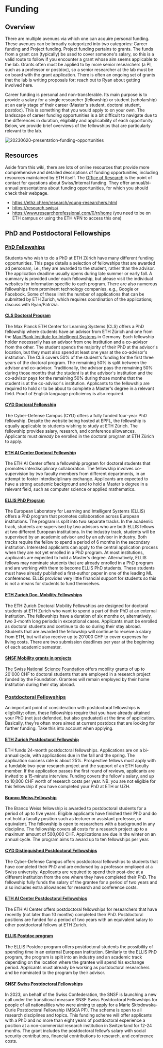 # Funding

## Overview

There are multiple avenues via which one can acquire personal funding. These avenues can be broadly categorized into two categories: Career funding and Project funding. Project funding pertains to grants. The funds from a grant can (typically) be used to cover someone's salary, so this is a valid route to follow if you encounter a grant whose aim seems applicable to the lab. Grants often must be applied to by more senior researchers (a PI, such as a professor or postdoc), so a senior researcher at the lab must be on board with the grant application.  There is often an ongoing set of grants that the lab is writing proposals for; reach out to Ryan about getting involved here. 

Career funding is personal and non-transferable. Its main purpose is to provide a salary for a single researcher (fellowship) or student (scholarship) at an early stage of their career (Master's student, doctoral student, postdoc). This is something that you would apply to on your own. The landscape of career funding opportunities is a bit difficult to navigate due to the differences in duration, eligibility and applicability of each opportunity. Below, we provide brief overviews of the fellowships that are particularly relevant to the lab.

![20230620-presentation-funding-opportunities](https://github.com/rycolab/wiki/assets/19957438/2efb8f41-fcf2-43d4-829d-06e295726321)

## Resources

Aside from this wiki, there are lots of online resources that provide more comprehensive and detailed descriptions of funding opportunities, including resources maintained by ETH itself. The [Office of Research](https://ethz.ch/en/research.html) is the point of contact for questions about Swiss/Internal funding. They offer annual/bi-annual presentations about funding opportunities, for which you should check their webpage.

* https://ethz.ch/en/research/young-researchers.html
* https://research.swiss/
* https://www.researchprofessional.com/0/rr/home (you need to be on ETH campus or using the ETH VPN to access this one)

## PhD and Postdoctoral Fellowships 


### [PhD Fellowships](https://ethz.ch/en/research/young-researchers/doctoral-students.html)

Students who wish to do a PhD at ETH Zürich have many different funding opportunities. This page details a selection of fellowships that are awarded ad personam, i.e., they are awarded to the student, rather than the advisor. The application deadline usually opens during late summer or early fall. A summary is provided under each fellowship, but please visit the individual websites for information specific to each program. There are also numerous fellowships from prominent technology companies, e.g., Google or Facebook. Some of these limit the number of applications that can be submitted by ETH Zurich, which requires coordination of the applications; discuss with Ryan/Patrizia.



#### [CLS Doctoral Program](https://learning-systems.org/basics)

The Max Planck ETH Center for Learning Systems (CLS) offers a PhD fellowship where students have an advisor from ETH Zürich and one from the [Max Plank Institute for Intelligent Systems](https://is.mpg.de) in Germany. Each fellowship holder necessarily has an advisor from one institution and a co-advisor from the other. The student spends the majority of their PhD at the advisor's location, but they must also spend at least one year at the co-advisor's institution.
The CLS covers 50% of the student's funding for the first three years of the doctoral program. The remaining 50% is split between the advisor and co-advisor. Traditionally, the advisor pays the remaining 50% during those months that the student is at the advisor's institution and the co-advisor pays for the remaining 50% during those months that the student is at the co-advisor's institution.
Applicants to the fellowship are required to hold or to be about to complete a Master's degree in a relevant field. Proof of English language proficiency is also required.


#### [CYD Doctoral Fellowship](https://www.epfl.ch/research/funding/epfl-programmes/cyd/cyd-phd/)

The Cyber-Defense Campus (CYD) offers a fully funded four-year PhD fellowship. Despite the website being hosted at EPFL, the fellowship is equally applicable to students wishing to study at ETH Zürich. The fellowship provides salary, research, and conference allowances. 
Applicants must *already* be enrolled in the doctoral program at ETH Zürich to apply.

#### [ETH AI Center Doctoral Fellowship](https://ai.ethz.ch/education/phd-and-postdoc-programs/phd-fellowships.html)

The ETH AI Center offers a fellowship program for doctoral students that promotes interdisciplinary collaboration. The fellowship involves co-supervision by two faculty members from different departments, in an attempt to foster interdisciplinary exchange. 
Applicants are expected to have a strong academic background and to hold a Master's degree in a relevant field, such as computer science or applied mathematics.

#### [ELLIS PhD Program](https://ellis.eu/phd-postdoc)

The European Laboratory for Learning and Intelligent Systems (ELLIS) offers a PhD program that promotes collaboration across European institutions. 
The program is split into two separate tracks. In the academic track, students are supervised by two advisors who are both ELLIS fellows at two different European institutions. In the industry track, students will be supervised by an academic advisor and by an advisor in industry. Both tracks require the fellow to spend a period of 6 months in the secondary institution. 
Interested applicants can apply to the central application process when they are not yet enrolled in a PhD program. At most institutions, applicants are expected to hold a Master's degree.
Alternatively, ELLIS fellows may nominate students that are already enrolled in a PhD program and are working with them to become ELLIS PhD students. These students must have already published a first-author paper in one of the leading ML conferences.
ELLIS provides very little financial support for students so this is not a means for students to fund themselves.

#### [ETH Zurich Doc. Mobility Fellowships](https://ethz.ch/en/research/research-promotion/eth-doc-mobility.html)

The ETH Zurich Doctoral Mobility Fellowships are designed for doctoral students at ETH Zurich who want to spend a part of their PhD at an external institution. The fellowships have a duration of six months or, alternatively, two 3-month long periods in exceptional cases. Applicants must be enrolled as doctoral students and continue to do so during their stay abroad. Students that are awarded the fellowship will continue to receive a salary from ETH, but will also receive up to 20'000 CHF to cover expenses for living costs. There are two submission deadlines per year at the beginning of each academic semester.

#### [SNSF Mobility grants in projects](https://www.snf.ch/en/mKVdFSoD7dwtinOR/funding/supplementary-measures/mobility-grants-in-projects)

[The Swiss National Science Foundation](https://www.snf.ch/en/GrjwOKMdGiigVhgY/page/theSNSF/profile) offers mobility grants of up to 20'000 CHF to doctoral students that are employed in a research project funded by the Foundation. Grantees will remain employed by their home institution during their stay abroad.


### [Postdoctoral Fellowships](https://ethz.ch/en/research/young-researchers/postdocs/funding-opportunities-for-postdocs.html)

An important point of consideration with postdoctoral fellowships is eligibility: often, these fellowships require that you have already attained your PhD (not just defended, but also graduated) at the time of application. Basically, they're often more aimed at current postdocs that are looking for further funding. Take this into account when applying.

#### [ETH Zurich Postdoctoral Fellowship](https://ethz.ch/en/research/research-promotion/eth-fellowships.html)
ETH funds 24-month postdoctoral fellowships. Applications are on a bi-annual cycle, with applications due in the fall and the spring. The application success rate is about 25%. Prospective fellows must apply with a fundable two-year research project and the support of an ETH faculty member. If the application passes the first round of reviews, applicants are invited to a 15-minute interview. Funding covers the fellow's salary, and up to 10,000 CHF worth of research costs per year. NB: you are not eligible for this fellowship if you have completed your PhD at ETH or UZH.

#### [Branco Weiss Fellowship](https://ethz.ch/en/research/research-promotion/branco-weiss-fellowships.html)

The Branco Weiss fellowship is awarded to postdoctoral students for a period of up to five years. Eligible applicants have finished their PhD and do not hold a faculty position such as lecturer or assistant professor, or equivalent. The fellowship is open to researchers with a background in any discipline. The fellowship covers all costs for a research project up to a maximum amount of 500,000 CHF. Applications are due in the winter on an annual cycle. The program aims to award up to ten fellowships per year.

#### [CYD Distinguished Postdoctoral Fellowships](https://www.epfl.ch/research/funding/epfl-programmes/cyd/cyd-postdoc/)

The Cyber-Defense Campus offers postdoctoral fellowships to students that have completed their PhD and are endorsed by a professor employed at a Swiss university. Applicants are required to spend their post-doc at a different institution from the one where they have completed their PhD. The fellowship fully funds the salary of the grantee for a period of two years and also includes extra allowances for research and conference costs.

#### [ETH AI Center Postdoctoral Fellowships](https://ai.ethz.ch/education/phd-and-postdoc-programs/postdoc-fellowships.html)

The ETH AI Center offers postdoctoral fellowships for researchers that have recently (not later than 10 months) completed their PhD. Postdoctoral positions are funded for a period of two years with an equivalent salary to other postdoctoral fellows at ETH Zurich. 

#### [ELLIS Postdoc program](https://ellis.eu/phd-postdoc)

The ELLIS Postdoc program offers postdoctoral students the possibility of spending time in an external European institution. Similarly to the ELLIS PhD program, the program is split into an industry and an academic track depending on the location where the grantee will spend his exchange period. Applicants must already be working as postdoctoral researchers and be nominated to the program by their advisor.

#### [SNSF Swiss Postdoctoral Fellowships](https://www.snf.ch/en/m1NtWp4nTELQixlu/funding/horizon-europe-swiss-postdoctoral-fellowships)

In 2023, on behalf of the Swiss Confederation, the SNSF is launching a new call under the transitional measure SNSF Swiss Postdoctoral Fellowships for people of all nationalities who were aiming to apply for a Marie Skłodowska-Curie Postdoctoral Fellowship (MSCA PF). The scheme is open to all research disciplines and topics. This funding scheme will offer applicants with a PhD and no more than eight years of postdoctoral experience a position at a non-commercial research institution in Switzerland for 12-24 months. The grant includes the postdoctoral fellow’s salary with social security contributions, financial contributions to research, and conference costs.



